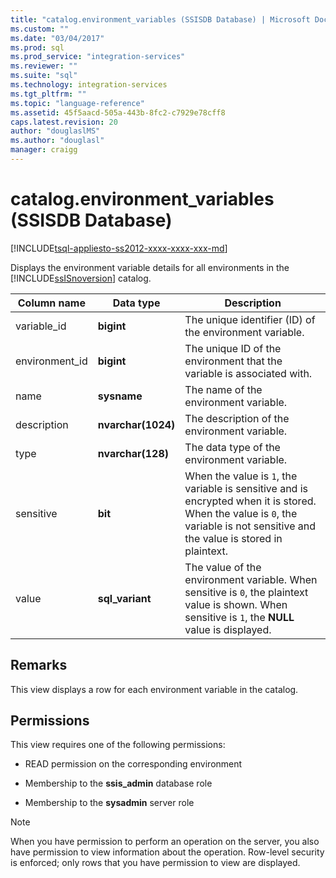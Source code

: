 ```yaml
---
title: "catalog.environment_variables (SSISDB Database) | Microsoft Docs"
ms.custom: ""
ms.date: "03/04/2017"
ms.prod: sql
ms.prod_service: "integration-services"
ms.reviewer: ""
ms.suite: "sql"
ms.technology: integration-services
ms.tgt_pltfrm: ""
ms.topic: "language-reference"
ms.assetid: 45f5aacd-505a-443b-8fc2-c7929e78cff8
caps.latest.revision: 20
author: "douglaslMS"
ms.author: "douglasl"
manager: craigg
---
```

# catalog.environment_variables (SSISDB Database)
[!INCLUDE[tsql-appliesto-ss2012-xxxx-xxxx-xxx-md](../../includes/tsql-appliesto-ss2012-xxxx-xxxx-xxx-md.md)]

  Displays the environment variable details for all environments in the [!INCLUDE[ssISnoversion](../../includes/ssisnoversion-md.md)] catalog.  
  
|Column name|Data type|Description|  
|-----------------|---------------|-----------------|  
|variable_id|**bigint**|The unique identifier (ID) of the environment variable.|  
|environment_id|**bigint**|The unique ID of the environment that the variable is associated with.|  
|name|**sysname**|The name of the environment variable.|  
|description|**nvarchar(1024)**|The description of the environment variable.|  
|type|**nvarchar(128)**|The data type of the environment variable.|  
|sensitive|**bit**|When the value is `1`, the variable is sensitive and is encrypted when it is stored. When the value is `0`, the variable is not sensitive and the value is stored in plaintext.|  
|value|**sql_variant**|The value of the environment variable. When sensitive is `0`, the plaintext value is shown. When sensitive is `1`, the **NULL** value is displayed.|  
  
## Remarks  
 This view displays a row for each environment variable in the catalog.  
  
## Permissions  
 This view requires one of the following permissions:  
  
-   READ permission on the corresponding environment  
  
-   Membership to the **ssis_admin** database role  
  
-   Membership to the **sysadmin** server role  
  
> [!NOTE]  
>  When you have permission to perform an operation on the server, you also have permission to view information about the operation. Row-level security is enforced; only rows that you have permission to view are displayed.  
  
  
